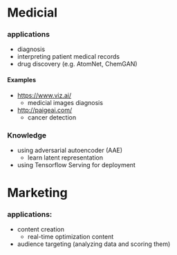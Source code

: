 Medicial
========

### applications
- diagnosis
- interpreting patient medical records
- drug discovery (e.g. AtomNet, ChemGAN)

#### Examples
- https://www.viz.ai/
  - medicial images diagnosis
- http://paigeai.com/
  - cancer detection

### Knowledge
- using adversarial autoencoder (AAE)
  - learn latent representation
- using Tensorflow Serving for deployment

Marketing
=========

### applications:
- content creation
  - real-time optimization content
- audience targeting (analyzing data and scoring them)
